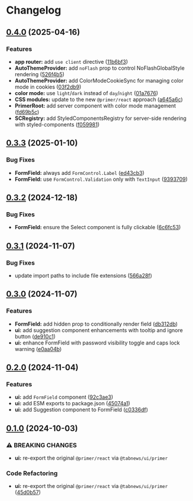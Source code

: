 # Changelog

## [0.4.0](https://github.com/aprendendofelipe/tabnews/compare/ui-v0.3.3...ui-v0.4.0) (2025-04-16)


### Features

* **app router:** add `use client` directive ([11b6bf3](https://github.com/aprendendofelipe/tabnews/commit/11b6bf394165bcf10bba727b9900f683b38e5151))
* **AutoThemeProvider:** add `noFlash` prop to control NoFlashGlobalStyle rendering ([526f4b5](https://github.com/aprendendofelipe/tabnews/commit/526f4b582860efea30ff1038d85e809deef97228))
* **AutoThemeProvider:** add ColorModeCookieSync for managing color mode in cookies ([03f2db9](https://github.com/aprendendofelipe/tabnews/commit/03f2db9bf2469237c7d79260034845bf4a50de37))
* **color mode:** use `light`/`dark` instead of `day`/`night` ([01a7676](https://github.com/aprendendofelipe/tabnews/commit/01a7676c291bd8e7ac5a1c183c2288f75dfe5e4a))
* **CSS modules:** update to the new `@primer/react` approach ([a645a6c](https://github.com/aprendendofelipe/tabnews/commit/a645a6c6ffdc17862bdabd8e653c88626575981d))
* **PrimerRoot:** add server component with color mode management ([fd69b5c](https://github.com/aprendendofelipe/tabnews/commit/fd69b5c9439df452afee2b92d0dbc29d2b6e2948))
* **SCRegistry:** add StyledComponentsRegistry for server-side rendering with styled-components ([f059981](https://github.com/aprendendofelipe/tabnews/commit/f0599813bfed8ffd60bfbcd51512d9668393c99a))

## [0.3.3](https://github.com/aprendendofelipe/tabnews/compare/ui-v0.3.2...ui-v0.3.3) (2025-01-10)


### Bug Fixes

* **FormField:** always add `FormControl.Label` ([ed43cb3](https://github.com/aprendendofelipe/tabnews/commit/ed43cb385404fa613ea2d4943df036fd8d5fff23))
* **FormField:** use `FormControl.Validation` only with `TextInput` ([9393709](https://github.com/aprendendofelipe/tabnews/commit/9393709ffa49f72fca77d594e833ffed7c0e5475))

## [0.3.2](https://github.com/aprendendofelipe/tabnews/compare/ui-v0.3.1...ui-v0.3.2) (2024-12-18)


### Bug Fixes

* **FormField:** ensure the Select component is fully clickable ([6c6fc53](https://github.com/aprendendofelipe/tabnews/commit/6c6fc53192909d8905a0acece309a125486f05fa))

## [0.3.1](https://github.com/aprendendofelipe/tabnews/compare/ui-v0.3.0...ui-v0.3.1) (2024-11-07)


### Bug Fixes

* update import paths to include file extensions ([566a28f](https://github.com/aprendendofelipe/tabnews/commit/566a28f1cc9a760c521c86752a79564ac56533de))

## [0.3.0](https://github.com/aprendendofelipe/tabnews/compare/ui-v0.2.0...ui-v0.3.0) (2024-11-07)


### Features

* **FormField:** add hidden prop to conditionally render field ([db312db](https://github.com/aprendendofelipe/tabnews/commit/db312db5b8a12a0aa5f950a432569335bd87918e))
* **ui:** add suggestion component enhancements with tooltip and ignore button ([de910c1](https://github.com/aprendendofelipe/tabnews/commit/de910c1f44d5f901bca1af51ca3b5cc69685f8eb))
* **ui:** enhance FormField with password visibility toggle and caps lock warning ([e0aa04b](https://github.com/aprendendofelipe/tabnews/commit/e0aa04b26ccd4503db7eec5ab8b15962d3be1553))

## [0.2.0](https://github.com/aprendendofelipe/tabnews/compare/ui-v0.1.0...ui-v0.2.0) (2024-11-04)


### Features

* **ui:** add `FormField` component ([92c3ae3](https://github.com/aprendendofelipe/tabnews/commit/92c3ae380463bd47eb5da6fba4e61002423218b0))
* **ui:** add ESM exports to package.json ([45074a1](https://github.com/aprendendofelipe/tabnews/commit/45074a1d75ede3c3eecff57a50338e79fc69220c))
* **ui:** add Suggestion component to FormField ([c0336df](https://github.com/aprendendofelipe/tabnews/commit/c0336df71191302075347810c8abc81c6bba6ce4))

## [0.1.0](https://github.com/aprendendofelipe/tabnews/compare/ui-v0.0.3...ui-v0.1.0) (2024-10-03)


### ⚠ BREAKING CHANGES

* **ui:** re-export the original `@primer/react` via `@tabnews/ui/primer`

### Code Refactoring

* **ui:** re-export the original `@primer/react` via `@tabnews/ui/primer` ([45d0b57](https://github.com/aprendendofelipe/tabnews/commit/45d0b57e5da176490e35478b35478c39914d7507))
